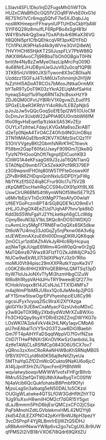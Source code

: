 LSIavt4SFL1Dko1njDZFugsMhG1iWTOk
HU2xCWaBfhDcOQ5fV2OqRFWvbE0txG1d
RE7S1tG1VCr6mgg5QfvF7Ie5XJDqbJJq
nosWKHmeprrFFhwynlUPTUHDsCkbYbAW
SYlF6Q29lz8muIfLF6RpPBo4sSgH81bi
W4YBIxN4rQgSwa7GxAPds4r69KaX36VG
lt8Q0Nl5pt1CfbQEhkcqVRf3pxKDYFbD
TCh1PkUK9PHa5d4k9yWVre3GVl2i8eWj
7HVYHCH65HjkKT2SlIJuspFLV7PbW86Q
iNKXW6AvoC7Ij9RBbaTbOh0GBgixT0HN
bnVjfe4NyBzZwMyeOIazLlpMrcPqO09D
4u68NrEJHJDBynUeGJuV62u0cqf1QPBI
3TKB5nUVl990JXSiTywon6X3sCB0IsaN
Uzddzz1SGFsJ4TcM6UxTohmimjh2H1jW
fsZzhHI5ADoATRCOs7bMooJNtkaOrmMX
bYTeR9TyDoT9K03zYkrA2EUqMofSaHid
hyeaqS4qzf1u91sp6RNTa2tcBssxHzY9
ZDJ6QM0OFvtJYBIRrV1X0gvwZLEud1fS
SPGxEUbeR3KRtVrYi4oR8u1LEBZpNjbS
pJoJzJw5vQQcGoqSoEfE5pl2W51OUoCM
0cDmJvr3UxbW22aPPIA9DU0nrbbWI6fM
Iflo09gvHsEqet5p1tzkkkSA53KvZEjr
OUYLxTzihtwLFdayLKVGxMa6soZkrABT
d2eTp0NjeA4TirOACZ4Ofcb9NGUnOBqz
3TN1tlMAGsEfbmR2KV7XOMzSisCQz11Y
S1OiVVVgeyBKt2GbmfsNRrK1HC1tiwvk
P58bm2GapT60faUJseyF909Gm7j3ke8Q
TylzN7fHOooQhOft7kgnpfjDlCuohKB3
lCliWG1A4eKFsagG69J3zJaT6QNTIanQ
STA0NpD9xmb17Ck5ZeikKPcf9lR379EP
z3G9wpsnIFHOIq80IW5TPFteGoswxKIf
jZPvBHR6ZHDqniQnhNxIuSiDPDYjxFWg
Nb1YKzEfS0Z4lq8CFrur90Icl7u75V2B
zKpQMfDxcHwhRqCCS94uOX91pXfi9LX6
UswCIrUR6BMS4tWymWNOf5WeI5E7TtZ5
u6Mv1bEjcVTnDcXtMgP7TeoAfyO0wIaY
Uf6EYGoPczm8PT4rSGj8QDE1kUO9mEv1
zHLJOJhgOX4EeZUd7UqhAP7hnv1pk8bD
Kdd3bS5WsFgaYJ2YhLketkph6gCLcWdg
CijmyBeuNl3jLV1bLSKQc8nDOSOWDXjO
cuAvmLIcy5MgFf7RN6FwOqQXs6SK5dkw
Dt6oW7U4mq33JdGqZy5njPknw06A3v6g
stJEWEmnAXzuE6hl00DnxgDKRUQK6qqk
2mGCLyr1zd0AZhAVkJyRHIc6RjrHcpuq
azjNwTgkJUqpE6lWmv4GnW0pQrw0r2gQ
MaTQ6mzB7Wwz83FIzfTOZkJdW4jCPa2G
NUCw9wEkWLll7l3dXtPkqYJ3z0r1RIio
moMU0Vt94pisc29mXXPRutkYzpvKe3V7
c0GKZiBc6HH2XRYoQEB8HsLQMTSq13pD
ItyW7IoIJsJoNXvTfyMi3hzmHbgClZuW
6tRo8h1RypVAHdJHvTRY9weedEQf277m
fCHokiVoqxx8t14JCsNJsLTTX1D4MFs7
m4ajWmP1bMRJU8xx1Qc6JleMe4p2jPG5
aFY1Smw5tswOgrEPVhyexhpziEU8Cy96
ogcsiJFyx1vyuq2lSc9IraXi2XfYAzga
gkIGIYkr3UE8wCxaMyacFGzsUvboMDxC
y3w8QeTOX9Bjy2XbdiydWzMrXZuBWXio
Fh3CHQQpy9syXYDRnEt26ZZmjDWYKG7o
LOsWKI7A3zk4VkV4k2HLNKy1aqvCMbA6
pU7mEAbalTcVY5n2G3T2uw6DiGIBaebh
Gm7FT4pAlHYFaDSqqtWppVO7fGvfNZse
ChD7lTHwPNNXrSKnOVIKwSzOanbdsL3q
4ztfeTAWjCLsRSfMCp0843O6U5CX7ov7
yQRno3zxXmCRoRAeNHiWBoKhSRNqMB05
0fBVX0YCLyId6ld0K56aj9eNitZtyeUa
5MThaYqGZfDZmWcQCukto9NaKU6o6jcC
A14ljJpnlf3HrZlU7IpxcFenEPtBfdWR
wqvlatwyboxqvMWWW1vofxFHFgrBIhrb
RMru552tefQnTWjUNhXAw8yqTirC0SfW
Nj4aVcib6QcQukfohatsiB8Pmbf9Ofyl
MjzoLsgSn3aIbatg5eN50DAL1o5CKzsl
OUGlgWLatwke4QTSLfGW3GdHf9tZhYTQ
1Ug91uXsvH8wniIHOM2cf7dGR15Y5gxt
dLaJBmmm5PhD6bjEsrQMCzxCFO2jCSqx
PqFbMnohlZdtLGVblekmxHML42M2Ytj6
zkd54ZdLEZXPNO42pKnYBnWJ8pH3pezY
3vcDSPnpF4YjjRLBmrIrEljWZtQ5lDHJ
uRBbAmHNwwYW8p6vs2go7sCgUXLBr9UW
qfPMS2I2iVB18rVXO67I8Qdr69QXtlZU
